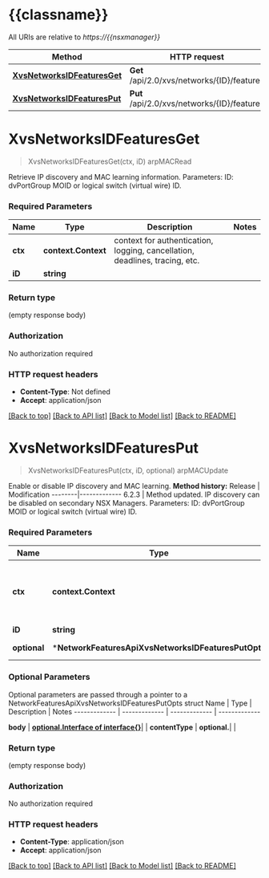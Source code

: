 # {{classname}}

All URIs are relative to *https://{{nsxmanager}}*

Method | HTTP request | Description
------------- | ------------- | -------------
[**XvsNetworksIDFeaturesGet**](NetworkFeaturesApi.md#XvsNetworksIDFeaturesGet) | **Get** /api/2.0/xvs/networks/{ID}/features | arpMACRead
[**XvsNetworksIDFeaturesPut**](NetworkFeaturesApi.md#XvsNetworksIDFeaturesPut) | **Put** /api/2.0/xvs/networks/{ID}/features | arpMACUpdate

# **XvsNetworksIDFeaturesGet**
> XvsNetworksIDFeaturesGet(ctx, iD)
arpMACRead

Retrieve IP discovery and MAC learning information.  Parameters:  ID: dvPortGroup MOID or logical switch (virtual wire) ID.  

### Required Parameters

Name | Type | Description  | Notes
------------- | ------------- | ------------- | -------------
 **ctx** | **context.Context** | context for authentication, logging, cancellation, deadlines, tracing, etc.
  **iD** | **string**|  | 

### Return type

 (empty response body)

### Authorization

No authorization required

### HTTP request headers

 - **Content-Type**: Not defined
 - **Accept**: application/json

[[Back to top]](#) [[Back to API list]](../README.md#documentation-for-api-endpoints) [[Back to Model list]](../README.md#documentation-for-models) [[Back to README]](../README.md)

# **XvsNetworksIDFeaturesPut**
> XvsNetworksIDFeaturesPut(ctx, iD, optional)
arpMACUpdate

Enable or disable IP discovery and MAC learning.  **Method history:**  Release | Modification --------|------------- 6.2.3 | Method updated. IP discovery can be disabled on secondary NSX Managers.   Parameters:  ID: dvPortGroup MOID or logical switch (virtual wire) ID.  

### Required Parameters

Name | Type | Description  | Notes
------------- | ------------- | ------------- | -------------
 **ctx** | **context.Context** | context for authentication, logging, cancellation, deadlines, tracing, etc.
  **iD** | **string**|  | 
 **optional** | ***NetworkFeaturesApiXvsNetworksIDFeaturesPutOpts** | optional parameters | nil if no parameters

### Optional Parameters
Optional parameters are passed through a pointer to a NetworkFeaturesApiXvsNetworksIDFeaturesPutOpts struct
Name | Type | Description  | Notes
------------- | ------------- | ------------- | -------------

 **body** | [**optional.Interface of interface{}**](interface{}.md)|  | 
 **contentType** | **optional.**|  | 

### Return type

 (empty response body)

### Authorization

No authorization required

### HTTP request headers

 - **Content-Type**: application/json
 - **Accept**: application/json

[[Back to top]](#) [[Back to API list]](../README.md#documentation-for-api-endpoints) [[Back to Model list]](../README.md#documentation-for-models) [[Back to README]](../README.md)

